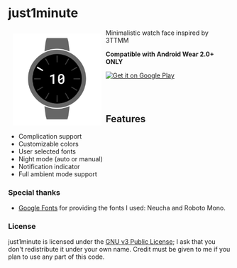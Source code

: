 # just1minute

<img src="watchface_screenshot.png" align="left"
width="200"
    hspace="10" vspace="10">

Minimalistic watch face inspired by 3TTMM

**Compatible with Android Wear 2.0+ ONLY**

<a href="https://play.google.com/store/apps/details?id=io.nxt3.just1minute">
    <img alt="Get it on Google Play"
        height="80"
        src="https://play.google.com/intl/en_us/badges/images/generic/en_badge_web_generic.png" />
</a>

<br><br>


## Features
  - Complication support
  - Customizable colors
  - User selected fonts
  - Night mode (auto or manual)
  - Notification indicator
  - Full ambient mode support

### Special thanks
- [Google Fonts](https://fonts.google.com/) for providing the fonts I used: Neucha and Roboto Mono.

### License
just1minute is licensed under the [GNU v3 Public License](LICENSE); I ask that you don't redistribute it under your own name.
Credit must be given to me if you plan to use any part of this code.
